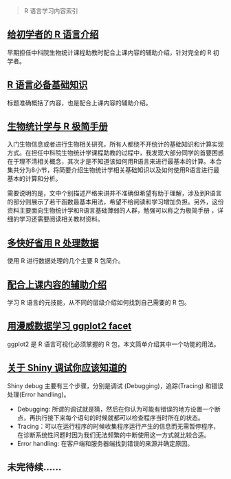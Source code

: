 > R 语言学习内容索引

## [给初学者的 R 语言介绍](https://kaopubear.top/blog/2017-03-06-rintro2sibs/)

早期担任中科院生物统计课程助教时配合上课内容的辅助介绍，针对完全的 R 初学者。

## [R 语言必备基础知识](https://kaopubear.top/blog/2018-12-11-rbasic/)

标题准确概括了内容，也是配合上课内容的辅助介绍。

## [生物统计学与 R 极简手册](https://kaopubear.top/learnR/r_and_statistics_basic.html)

入门生物信息或者进行生物相关研究，所有人都绕不开统计的基础知识和计算实现方式。在担任中科院生物统计学课程助教的过程中，我发现大部分同学的首要困惑在于理不清相关概念，其次才是不知道该如何用R语言来进行最基本的计算。本合集共分为8小节，将简要介绍生物统计学相关基础知识以及如何使用R语言进行最基本的计算和分析。

需要说明的是，文中个别描述严格来讲并不准确但希望有助于理解，涉及到R语言的部分则展示了若干函数最基本用法，希望不给阅读和学习增加负担。另外，这份资料主要面向生物统计学和R语言基础薄弱的人群，勉强可以称之为极简手册 ，详细的学习还需要阅读相关教材资料。

## [多快好省用 R 处理数据](https://kaopubear.top/blog/2018-12-12-rtidyverse/)

使用 R 进行数据处理的几个主要 R 包简介。

## [配合上课内容的辅助介绍](https://kaopubear.top/blog/2019-05-24-searchbiocinr/)

学习 R 语言的元技能，从不同的层级介绍如何找到自己需要的 R 包。

## [用漫威数据学习 ggplot2 facet](https://kaopubear.top/blog/2019-04-04-facet-ggplot2/) 

ggplot2 是 R 语言可视化必须掌握的 R 包，本文简单介绍其中一个功能的用法。

## [关于 Shiny 调试你应该知道的](https://kaopubear.top/blog/2019-04-06-debug-shiny-basic/) 

Shiny debug 主要有三个步骤，分别是调试 (Debugging)，追踪(Tracing) 和错误处理(Error handling)。

- Debugging: 所谓的调试就是猜，然后在你认为可能有错误的地方设置一个断点，再执行接下来每个语句的时候就都可以检查程序当时所在的状态。
- Tracing：可以在运行程序的时候收集程序运行产生的信息而无需暂停程序，在诊断系统性问题时因为我们无法频繁的中断使用这一方式就比较合适。
- Error handling: 在客户端和服务器端找到错误的来源并确定原因。

## 未完待续……
